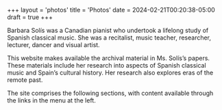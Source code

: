 +++
layout = 'photos'
title = 'Photos'
date = 2024-02-21T00:20:38-05:00
draft = true
+++

Barbara Solís was a Canadian pianist who undertook a lifelong study of Spanish classical music. She was a recitalist, music teacher, researcher, lecturer, dancer and visual artist.

This website makes available the archival material in Ms. Solís’s papers. These materials include her research into aspects of Spanish classical music and Spain’s cultural history. Her research also explores eras of the remote past.

The site comprises the following sections, with content available through the links in the menu at the left.